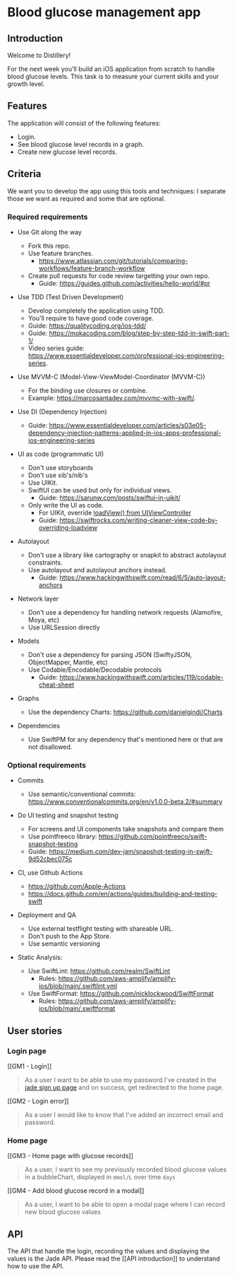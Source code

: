 # Blood glucose management app

## Introduction
Welcome to Distillery!

For the next week you'll build an iOS application from scratch to handle blood glucose levels.
This task is to measure your current skills and your growth level.

## Features

The application will consist of the following features:
- Login.
- See blood glucose level records in a graph.
- Create new glucose level records.

## Criteria

We want you to develop the app using this tools and techniques:
I separate those we want as required and some that are optional.

### Required requirements

- Use Git along the way
	- Fork this repo.
	- Use feature branches.
		- https://www.atlassian.com/git/tutorials/comparing-workflows/feature-branch-workflow
	- Create pull requests for code review targetting your own repo.
		- Guide: https://guides.github.com/activities/hello-world/#pr

- Use TDD (Test Driven Development)
	- Develop completely the application using TDD.
	- You'll require to have good code coverage.
	- Guide: https://qualitycoding.org/ios-tdd/
	- Guide: https://mokacoding.com/blog/step-by-step-tdd-in-swift-part-1/
	- Video series guide: https://www.essentialdeveloper.com/professional-ios-engineering-series.

- Use MVVM-C (Model-View-ViewModel-Coordinator (MVVM-C))
	- For the binding use closures or combine.
	- Example: https://marcosantadev.com/mvvmc-with-swift/.

- Use DI (Dependency Injection)
	- Guide:  https://www.essentialdeveloper.com/articles/s03e05-dependency-injection-patterns-applied-in-ios-apps-professional-ios-engineering-series

- UI as code (programmatic UI)
	- Don't use storyboards
	- Don't use xib's/nib's
	- Use UIKit. 
	- SwiftUI can be used but only for individual views.
		- Guide: https://sarunw.com/posts/swiftui-in-uikit/
	- Only write the UI as code.
		- For UIKit, override [loadView() from UIViewController](https://developer.apple.com/documentation/uikit/uiviewcontroller/1621454-loadview)
		- Guide: https://swiftrocks.com/writing-cleaner-view-code-by-overriding-loadview

- Autolayout
	- Don't use a library like cartography or snapkit to abstract autolayout constraints. 
	- Use autolayout and autolayout anchors instead.
		- Guide: https://www.hackingwithswift.com/read/6/5/auto-layout-anchors

- Network layer
	- Don't use a dependency for handling network requests (Alamofire, Moya, etc)
	- Use URLSession directly

- Models
	- Don't use a dependency for parsing JSON (SwiftyJSON, ObjectMapper, Mantle, etc)
	- Use Codable/Encodable/Decodable protocols
		- Guide: https://www.hackingwithswift.com/articles/119/codable-cheat-sheet

- Graphs
	- Use the dependency Charts: https://github.com/danielgindi/Charts

- Dependencies
	- Use SwiftPM for any dependency that's mentioned here or that are not disallowed.

### Optional requirements
- Commits
	- Use semantic/conventional commits: https://www.conventionalcommits.org/en/v1.0.0-beta.2/#summary

- Do UI testing and snapshot testing
	- For screens and UI components take snapshots and compare them
	- Use pointfreeco library: https://github.com/pointfreeco/swift-snapshot-testing
	- Guide: https://medium.com/dev-jam/snapshot-testing-in-swift-9d52cbec075c

- CI, use Github Actions
	- https://github.com/Apple-Actions
	- https://docs.github.com/en/actions/guides/building-and-testing-swift

- Deployment and QA
	- Use external testflight testing with shareable URL.
	- Don't push to the App Store.
	- Use semantic versioning

- Static Analysis:
	- Use SwiftLint: https://github.com/realm/SwiftLint
		- Rules: https://github.com/aws-amplify/amplify-ios/blob/main/.swiftlint.yml
	- Use SwiftFormat: https://github.com/nicklockwood/SwiftFormat
		- Rules: https://github.com/aws-amplify/amplify-ios/blob/main/.swiftformat

## User stories

### Login page

[[GM1 - Login]]
> As a user I want to be able to use my password I've created in the [jade sign up page](https://app.jadediabetes.com/signup.html) and on success, get redirected to the home page. 

[[GM2 - Login error]] 
> As a user I would like to know that I've added an incorrect email and password. 
		
### Home page 
[[GM3 - Home page with glucose records]]
> As a user, I want to see my previously recorded blood glucose values in a bubbleChart, displayed in `mmol/L` over time `days`

[[GM4 - Add blood glucose record in a modal]]
> As a user, I want to be able to open a modal page where I can record new blood glucose values


## API

The API that handle the login, recording the values and displaying the values is the Jade API. Please read the [[API introduction]] to understand how to use the API.
